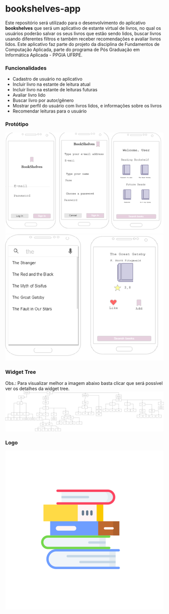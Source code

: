 # bookshelves-app

Este repositório será utilizado para o desenvolvimento do aplicativo **bookshelves** que será um aplicativo de
estante virtual de livros, no qual os usuários poderão salvar os seus livros que estão sendo lidos, buscar livros
usando diferentes filtros e também receber recomendações e avaliar livros lidos. Este aplicativo faz parte do projeto
da disciplina de Fundamentos de Computação Aplicada, parte do programa de Pós Graduação em Informática Aplicada - PPGIA 
UFRPE. 

### Funcionalidades
* Cadastro de usuário no aplicativo
* Incluir livro na estante de leitura atual
* Incluir livro na estante de leituras futuras
* Avaliar livro lido
* Buscar livro por autor/gênero
* Mostrar perfil do usuário com livros lidos, e informações sobre os livros
* Recomendar leituras para o usuário

### Protótipo 


<img src="/prototype/row1.png">



<img src="/prototype/row2.png">

### Widget Tree
Obs.: Para visualizar melhor a imagem abaixo basta clicar que será possível ver os detalhes da widget tree.
<img src="/prototype/widget-tree.png">


### Logo 
<img src="/prototype/logo.png">
